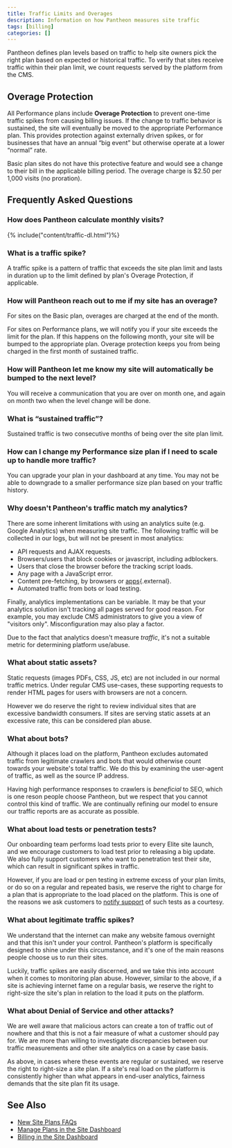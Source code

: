 ```yaml
---
title: Traffic Limits and Overages
description: Information on how Pantheon measures site traffic
tags: [billing]
categories: []
---
```

Pantheon defines plan levels based on traffic to help site owners pick the right plan based on expected or historical traffic. To verify that sites receive traffic within their plan limit, we count requests served by the platform from the CMS.

## Overage Protection
All Performance plans include **Overage Protection** to prevent one-time traffic spikes from causing billing issues. If the change to traffic behavior is sustained, the site will eventually be moved to the appropriate Performance plan. This provides protection against externally driven spikes, or for businesses that have an annual “big event” but otherwise operate at a lower “normal” rate.

Basic plan sites do not have this protective feature and would see a change to their bill in the applicable billing period. The overage charge is $2.50 per 1,000 visits (no proration).

## Frequently Asked Questions
### How does Pantheon calculate monthly visits?
{% include("content/traffic-dl.html")%}

### What is a traffic spike?
A traffic spike is a pattern of traffic that exceeds the site plan limit and lasts in duration up to the limit defined by plan's Overage Protection, if applicable.

### How will Pantheon reach out to me if my site has an overage?
For sites on the Basic plan, overages are charged at the end of the month.

For sites on Performance plans, we will notify you if your site exceeds the limit for the plan. If this happens on the following month, your site will be bumped to the appropriate plan. Overage protection keeps you from being charged in the first month of sustained traffic.

### How will Pantheon let me know my site will automatically be bumped to the next level?
You will receive a communication that you are over on month one, and again on month two when the level change will be done.

### What is “sustained traffic”?
Sustained traffic is two consecutive months of being over the site plan limit.

### How can I change my Performance size plan if I need to scale up to handle more traffic?
You can upgrade your plan in your dashboard at any time. You may not be able to downgrade to a smaller performance size plan based on your traffic history.

### Why doesn't Pantheon's traffic match my analytics?
There are some inherent limitations with using an analytics suite (e.g. Google Analytics) when measuring site traffic. The following traffic will be collected in our logs, but will not be present in most analytics:

 - API requests and AJAX requests.
 - Browsers/users that block cookies or javascript, including adblockers.
 - Users that close the browser before the tracking script loads.
 - Any page with a JavaScript error.
 - Content pre-fetching, by browsers or [apps](https://www.facebook.com/business/help/1514372351922333){.external}.
 - Automated traffic from bots or load testing.

Finally, analytics implementations can be variable. It may be that your analytics solution isn't tracking all pages served for good reason. For example, you may exclude CMS administrators to give you a view of "visitors only". Misconfiguration may also play a factor.

Due to the fact that analytics doesn't measure _traffic_, it's not a suitable metric for determining platform use/abuse.

### What about static assets?
Static requests (images PDFs, CSS, JS, etc) are not included in our normal traffic metrics. Under regular CMS use-cases, these supporting requests to render HTML pages for users with browsers are not a concern.

However we do reserve the right to review individual sites that are excessive bandwidth consumers. If sites are serving static assets at an excessive rate, this can be considered plan abuse.

### What about bots?
Although it places load on the platform, Pantheon excludes automated traffic from legitimate crawlers and bots that would otherwise count towards your website's total traffic. We do this by examining the user-agent of traffic, as well as the source IP address.

Having high performance responses to crawlers is _beneficial_ to SEO, which is one reson people choose Pantheon, but we respect that you cannot control this kind of traffic. We are continually refining our model to ensure our traffic reports are as accurate as possible.

### What about load tests or penetration tests?
Our onboarding team performs load tests prior to every Elite site launch, and we encourage customers to load test prior to releasing a big update. We also fully support customers who want to penetration test their site, which can result in significant spikes in traffic.

However, if you are load or pen testing in extreme excess of your plan limits, or do so on a regular and repeated basis, we reserve the right to charge for a plan that is appropriate to the load placed on the platform. This is one of the reasons we ask customers to [notify support](/docs/get-support/) of such tests as a courtesy.

### What about legitimate traffic spikes?
We understand that the internet can make any website famous overnight and that this isn't under your control. Pantheon's platform is specifically designed to shine under this circumstance, and it's one of the main reasons people choose us to run their sites.

Luckily, traffic spikes are easily discerned, and we take this into account when it comes to monitoring plan abuse. However, similar to the above, if a site is achieving internet fame on a regular basis, we reserve the right to right-size the site's plan in relation to the load it puts on the platform.

### What about Denial of Service and other attacks?
We are well aware that malicious actors can create a ton of traffic out of nowhere and that this is not a fair measure of what a customer should pay for. We are more than willing to investigate discrepancies between our traffic measurements and other site analytics on a case by case basis.

As above, in cases where these events are regular or sustained, we reserve the right to right-size a site plan. If a site's real load on the platform is consistently higher than what appears in end-user analytics, fairness demands that the site plan fit its usage.

## See Also
- [New Site Plans FAQs](/docs/new-plans-faq/)
- [Manage Plans in the Site Dashboard](/docs/site-plan/)
- [Billing in the Site Dashboard](/docs/site-billing/)
